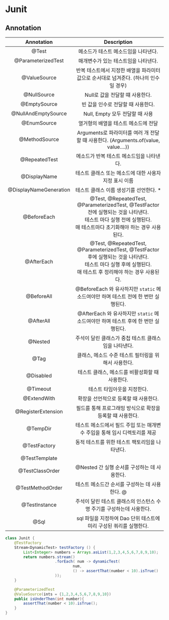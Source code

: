 # Junit

## Annotation
|       Annotation       |                                                            Description                                                             |
|:----------------------:|:----------------------------------------------------------------------------------------------------------------------------------:|
|         @Test          |                                                        메소드가 테스트 메소드임을 나타낸다.                                                        |
|   @ParameterizedTest   |                                                        매개변수가 있는 테스트임을 나타낸다.                                                        |
|      @ValueSource      |                                         반복 테스트에서 지정한 배열을 파라미터 값으로 순서대로 넘겨준다. (하나의 인수일 경우)                                          |
|      @NullSource       |                                                       Null로 값을 전달할 떄  사용한다.                                                        |
|      @EmptySource      |                                                        빈 값을 인수로 전달할 때 사용한다.                                                        |
|  @NullAndEmptySource   |                                                      Null, Empty 모두 전달할 때 사용                                                       |                                                                    @CsvSource                                                                | 테스트 입력값을 Csv로 구성하여 던질 떄 사용한다.
|      @EnumSource       |                                                        열거형의 배열을 테스트 메소드에 전달                                                        |
|     @MethodSource      |                                 Arguments로 파라미터를 여러 개 전달할 떄 사용한다. (Arguments.of(value, value....))                                 |
|     @RepeatedTest      |                                                      메소드가 반복 테스트 메소드임을 나타낸다.                                                       |
|      @DisplayName      |                                                  테스트 클래스 또는 메소드에 대한 사용자 지정 표시 이름                                                   |
| @DisplayNameGeneration |                                                      테스트 클래스 이름 생성기를 선언한다. *                                                       |
|      @BeforeEach       |   @Test, @RepeatedTest, @ParameterizedTest, @TestFactor 전에 실행되는 것을 나타낸다. <br/>테스트 마다 실행 전에 실행된다. <br/> 매 테스트마다 초기화해야 하는 경우 사용된다.   |
|       @AfterEach       | @Test, @RepeatedTest, @ParameterizedTest, @TestFactor 후에 실행되는 것을 나타낸다.  <br/>테스트 마다 실행 후에 실행된다.     <br/> 매 테스트 후 정리해야 하는 경우 사용된다. |
|       @BeforeAll       |                                     @BeforeEach 와 유사하지만 `static` 메소드여야만 하며  테스트 전에 한 번만 실행된다.                                      |
|       @AfterAll        |                                      @AfterEach 와 유사하지만 `static` 메소드여야만 하며  테스트 후에 한 번만 실행된다.                                      |
|        @Nested         |                                                   주석이 달린 클래스가 중첩 테스트 클래스임을 나타낸다.                                                   |
|          @Tag          |                                                   클래스, 메소드 수준 테스트 필터링을 위해서 사용한다.                                                   |
|       @Disabled        |                                                    테스트 클래스, 메소드를 비활성화할 때 사용한다.                                                     |
|        @Timeout        |                                                          테스트 타임아웃을 지정한다.                                                           |
|      @ExtendWith       |                                                       확장을 선언적으로 등록할 때 사용한다.                                                        |
|   @RegisterExtension   |                                                 필드를 통해 프로그래밍 방식으로 확장을 등록할 떄 사용한다.                                                  |
|        @TempDir        |                                             테스트 메소드에서 필드 주입 또는 매개변수 주입을 통해 임시 디렉토리를 제공                                             |
|      @TestFactory      |                                                     동적 테스트를 위한 테스트 팩토리임을 나타낸다.                                                     |
|     @TestTemplate      |                                                                                                                                    |
|    @TestClassOrder     |                                                   @Nested 간 실행 순서를 구성하는 데 사용한다.                                                    |
|    @TestMethodOrder    |                             테스트 메소드간 순서를 구성하는 데 사용한다.                                               @                              |
|     @TestInstance      |                                              주석이 달린 테스트 클래스의 인스턴스 수명 주기를 구성하는데 사용한다.                                               |
|          @Sql              |                                                      sql 파일을 지정하여 Dao 단위 테스트에 미리 구성된 쿼리를 실행한다.                                                                              |

```java
class Junit {
    @TestFactory
    Stream<DynamicTest> testFactory () {
        List<Integer> numbers = Arrays.asList(1,2,3,4,5,6,7,8,9,10);
        return numbers.stream()
                      .forEach( num -> dynamicTest(
                              num,
                              () -> assertThat(number < 10).isTrue()
                      ));
    }

    @ParameterizedTest
    @ValueSource(ints = {1,2,3,4,5,6,7,8,9,10})
    public isUnderThen(int number){
        assertThat(number < 10).isTrue();
    }
}

```
